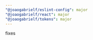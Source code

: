 ```yaml
---
"@joaogabrielf/eslint-config": major
"@joaogabrielf/react": major
"@joaogabrielf/tokens": major
---
```


fixes
